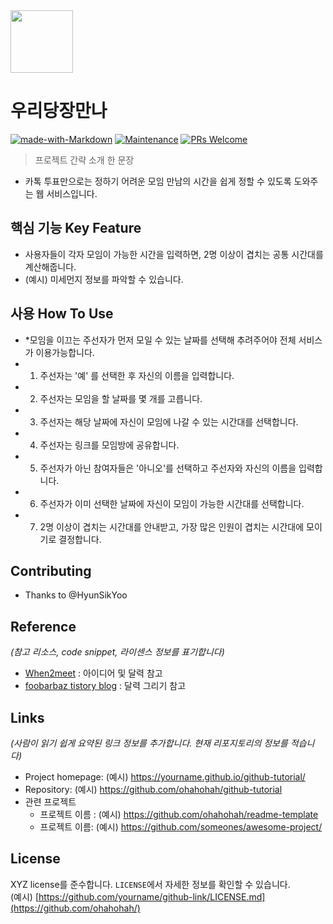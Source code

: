 <img src="https://user-images.githubusercontent.com/17819874/79853717-5db2f900-8403-11ea-99ba-ed0bb3cdb9ef.png" height="100"/>

# 우리당장만나  
[![made-with-Markdown](https://img.shields.io/badge/Made%20with-Markdown-1f425f.svg)](http://commonmark.org)
[![Maintenance](https://img.shields.io/badge/Maintained%3F-yes-green.svg)](https://github.com/ohahohah/readme-template/graphs/commit-activity) 
[![PRs Welcome](https://img.shields.io/badge/PRs-welcome-brightgreen.svg?style=flat-square)](http://makeapullrequest.com)



> 프로젝트 간략 소개 한 문장 
- 카톡 투표만으로는 정하기 어려운 모임 만남의 시간을 쉽게 정할 수 있도록 도와주는 웹 서비스입니다. 

## 핵심 기능  Key Feature
- 사용자들이 각자 모임이 가능한 시간을 입력하면, 2명 이상이 겹치는 공통 시간대를 계산해줍니다. 
- (예시) 미세먼지 정보를 파악할 수 있습니다.

## 사용 How To Use
- *모임을 이끄는 주선자가 먼저 모일 수 있는 날짜를 선택해 추려주어야 전체 서비스가 이용가능합니다. 
- 1. 주선자는 '예' 를 선택한 후 자신의 이름을 입력합니다. 
- 2. 주선자는 모임을 할 날짜를 몇 개를 고릅니다. 
- 3. 주선자는 해당 날짜에 자신이 모임에 나갈 수 있는 시간대를 선택합니다. 
- 4. 주선자는 링크를 모임방에 공유합니다. 
- 5. 주선자가 아닌 참여자들은 '아니오'를 선택하고 주선자와 자신의 이름을 입력합니다. 
- 6. 주선자가 이미 선택한 날짜에 자신이 모임이 가능한 시간대를 선택합니다. 
- 7. 2명 이상이 겹치는 시간대를 안내받고, 가장 많은 인원이 겹치는 시간대에 모이기로 결정합니다. 

## Contributing
- Thanks to @HyunSikYoo

## Reference
*(참고 리소스,  code snippet, 라이센스 정보를 표기합니다)*
- [When2meet](https://www.when2meet.com/) : 아이디어 및 달력 참고
- [foobarbaz tistory blog](https://ysyapr91.tistory.com/2) : 달력 그리기 참고

## Links
*(사람이 읽기 쉽게 요약된 링크 정보를 추가합니다. 현재 리포지토리의 정보를 적습니다)*
- Project homepage: (예시) https://yourname.github.io/github-tutorial/
- Repository: (예시) https://github.com/ohahohah/github-tutorial
- 관련 프로젝트
  - 프로젝트 이름 : (예시) https://github.com/ohahohah/readme-template
  - 프로젝트 이름: (예시) https://github.com/someones/awesome-project/

## License

XYZ license를 준수합니다. ``LICENSE``에서 자세한 정보를 확인할 수 있습니다.  
(예시) [https://github.com/yourname/github-link/LICENSE.md](https://github.com/ohahohah/)
